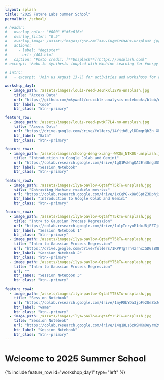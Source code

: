 ```yaml
---
layout: splash
title: "2025 Future Labs Summer School"
permalink: /school/

# header:
#   overlay_color: "#000" #"#5e616c"
#   overlay_filter: "0.5"
#   overlay_image: /assets/images/igor-omilaev-FHgWFzDDAOs-unsplash.jpg
#   actions:
#     - label: "Register"
#       url: /404.html
#   caption: "Photo credit: [**Unsplash**](https://unsplash.com)"
# excerpt: "Robotic Synthesis Coupled with Machine Learning for Energy Materials."

# intro: 
#   - excerpt: 'Join us August 13-15 for activities and workshops for applying Machine Learning to Material Science'

workshop_day1:
  - image_path: /assets/images/louis-reed-JeInkKlI2Po-unsplash.jpg
    title: "Access Data"
    url: "https://github.com/mkywall/crucible-analysis-notebooks/blob/main/general/summer_school_data_tutorial_updated.ipynb"
    btn_label: "Code"
    btn_class: "btn--primary"

feature_row:
  - image_path: /assets/images/louis-reed-pwcKF7L4-no-unsplash.jpg
    title: "Access Data"
    url: "https://drive.google.com/drive/folders/14Yjtb6LylDDmgrQbZn_Xk6BaclhLDksO?usp=drive_link"
    btn_label: "Data"
    btn_class: "btn--primary"

feature_row1:
  - image_path: /assets/images/choong-deng-xiang--WXQm_NTK0U-unsplash.jpg
    title: "Introduction to Google Colab and Gemini"
    url: "https://colab.research.google.com/drive/1gQ1PsNhgQA2Eh40ngdS5YW-N4_fsWZB3"
    btn_label: "Session Notebook"
    btn_class: "btn--primary"

feature_row2:
  - image_path: /assets/images/ilya-pavlov-OqtafYT5kTw-unsplash.jpg
    title: "Extracting Machine-readable metrics"
    url: "https://colab.research.google.com/drive/1xCqPG-x8W6SptZ3DphjisZchx-yJ6gNo"
    btn_label: "Introduction to Google Colab and Gemini"
    btn_class: "btn--primary"

feature_row3:
  - image_path: /assets/images/ilya-pavlov-OqtafYT5kTw-unsplash.jpg
    title: "Intro to Gaussian Process Regression"
    url: "https://colab.research.google.com/drive/1ulpTcryoM1dxU8jFZZjrk47oML5qucFd"
    btn_label: "Session Notebook 1"
    btn_class: "btn--primary"
  - image_path: /assets/images/ilya-pavlov-OqtafYT5kTw-unsplash.jpg
    title: "Intro to Gaussian Process Regression"
    url: "https://drive.google.com/drive/folders/1RPPTgTrn4zrnxCGDGsBOB74UJmDJtPrD"
    btn_label: "Session Notebook 2"
    btn_class: "btn--primary"
  - image_path: /assets/images/ilya-pavlov-OqtafYT5kTw-unsplash.jpg
    title: "Intro to Gaussian Process Regression"
    url: ""
    btn_label: "Session Notebook 3"
    btn_class: "btn--primary"

feature_row4:
  - image_path: /assets/images/ilya-pavlov-OqtafYT5kTw-unsplash.jpg
    title: "Session Notebook"
    url: "https://colab.research.google.com/drive/1myRDbYDa3jpFe2UeZbJcL53v7RrE8E5I"
    btn_label: "Game"
    btn_class: "btn--primary"
  - image_path: /assets/images/ilya-pavlov-OqtafYT5kTw-unsplash.jpg
    title: "Session Notebook"
    url: "https://colab.research.google.com/drive/14q18Ls6zKSMKmOeyrm2vBpROWCa_WELf"
    btn_label: "Session Notebook"
    btn_class: "btn--primary"
---
```

# Welcome to 2025 Summer School
<!-- Workshop Day 1-->
{% include feature_row id="workshop_day1" type="left" %} 

<!-- Data -->
<!-- {% include feature_row id="intro" type="left" %}  -->

<!-- Introduction to Colab -->
<!-- {% include feature_row id="feature_row" type="left" %}  -->

<!-- Extracting ML readable  -->
<!-- {% include feature_row id="feature_row1" type="left" %}  -->

<!-- Intro to Gaussian -->
<!-- {% include feature_row id = "feature_row2" type = "left"%} -->

<!-- Intro to BO -->
<!-- {% include feature_row id = "feature_row3" type='left' %} -->

<!-- Introduction to Colab -->
<!-- {% include feature_row id = "feature_row4" type='left' %} -->


<!-- {% include feature_row id="feature_row4" type="center" %} One of the placeholders can be reading materials (not sure how to call it) but it can provide links to Shijing/my papers;-->


<!-- 
another placeholder can be info about preparing for the summer school/ good to know. here we will add safety information, min. PPE
another placeholder can be data that we generate during the summer school and openly share through the website
another placeholder can be codes that we share as part of the summer school -->

<!-- 
{% include feature_row id="feature_row2" type="left" %}

{% include feature_row id="feature_row3" type="right" %} -->

